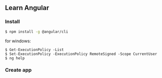 ## Learn Angular

### Install
```bash
$ npm install -g @angular/cli
```
for windows:
```
$ Get-ExecutionPolicy -List
$ Set-ExecutionPolicy -ExecutionPolicy RemoteSigned -Scope CurrentUser
$ ng help
```

### Create app



